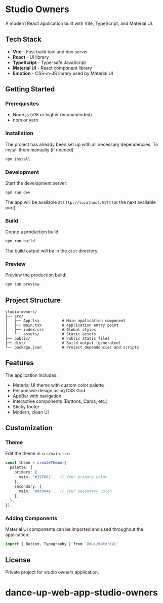 # Studio Owners

A modern React application built with Vite, TypeScript, and Material UI.

## Tech Stack

- **Vite** - Fast build tool and dev server
- **React** - UI library
- **TypeScript** - Type-safe JavaScript
- **Material UI** - React component library
- **Emotion** - CSS-in-JS library used by Material UI

## Getting Started

### Prerequisites

- Node.js (v18 or higher recommended)
- npm or yarn

### Installation

The project has already been set up with all necessary dependencies. To install them manually (if needed):

```bash
npm install
```

### Development

Start the development server:

```bash
npm run dev
```

The app will be available at `http://localhost:5173` (or the next available port).

### Build

Create a production build:

```bash
npm run build
```

The build output will be in the `dist` directory.

### Preview

Preview the production build:

```bash
npm run preview
```

## Project Structure

```
studio-owners/
├── src/
│   ├── App.tsx          # Main application component
│   ├── main.tsx         # Application entry point
│   ├── index.css        # Global styles
│   └── assets/          # Static assets
├── public/              # Public static files
├── dist/                # Build output (generated)
└── package.json         # Project dependencies and scripts
```

## Features

The application includes:

- Material UI theme with custom color palette
- Responsive design using CSS Grid
- AppBar with navigation
- Interactive components (Buttons, Cards, etc.)
- Sticky footer
- Modern, clean UI

## Customization

### Theme

Edit the theme in `src/main.tsx`:

```typescript
const theme = createTheme({
  palette: {
    primary: {
      main: '#1976d2',  // Your primary color
    },
    secondary: {
      main: '#dc004e',  // Your secondary color
    },
  },
})
```

### Adding Components

Material UI components can be imported and used throughout the application:

```typescript
import { Button, Typography } from '@mui/material'
```

## License

Private project for studio owners application.
# dance-up-web-app-studio-owners
